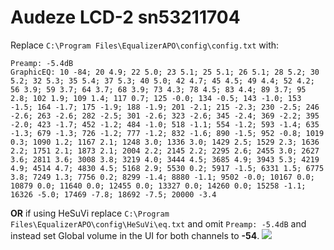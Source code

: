 # Audeze LCD-2 sn53211704
Replace `C:\Program Files\EqualizerAPO\config\config.txt` with:
```
Preamp: -5.4dB
GraphicEQ: 10 -84; 20 4.9; 22 5.0; 23 5.1; 25 5.1; 26 5.1; 28 5.2; 30 5.2; 32 5.3; 35 5.4; 37 5.3; 40 5.0; 42 4.7; 45 4.5; 49 4.4; 52 4.2; 56 3.9; 59 3.7; 64 3.7; 68 3.9; 73 4.3; 78 4.5; 83 4.4; 89 3.7; 95 2.8; 102 1.9; 109 1.4; 117 0.7; 125 -0.0; 134 -0.5; 143 -1.0; 153 -1.5; 164 -1.7; 175 -1.9; 188 -1.9; 201 -2.1; 215 -2.3; 230 -2.5; 246 -2.6; 263 -2.6; 282 -2.5; 301 -2.6; 323 -2.6; 345 -2.4; 369 -2.2; 395 -2.0; 423 -1.7; 452 -1.2; 484 -1.0; 518 -1.1; 554 -1.2; 593 -1.4; 635 -1.3; 679 -1.3; 726 -1.2; 777 -1.2; 832 -1.6; 890 -1.5; 952 -0.8; 1019 0.3; 1090 1.2; 1167 2.1; 1248 3.0; 1336 3.0; 1429 2.5; 1529 2.3; 1636 2.2; 1751 2.1; 1873 2.1; 2004 2.2; 2145 2.2; 2295 2.6; 2455 3.0; 2627 3.6; 2811 3.6; 3008 3.8; 3219 4.0; 3444 4.5; 3685 4.9; 3943 5.3; 4219 4.9; 4514 4.7; 4830 4.5; 5168 2.9; 5530 0.2; 5917 -1.5; 6331 1.5; 6775 3.8; 7249 1.3; 7756 0.2; 8299 -1.4; 8880 -1.1; 9502 -0.0; 10167 0.0; 10879 0.0; 11640 0.0; 12455 0.0; 13327 0.0; 14260 0.0; 15258 -1.1; 16326 -5.0; 17469 -7.8; 18692 -7.5; 20000 -3.4
```
**OR** if using HeSuVi replace `C:\Program Files\EqualizerAPO\config\HeSuVi\eq.txt` and omit `Preamp: -5.4dB` and instead set Global volume in the UI for both channels to **-54**.
![](https://raw.githubusercontent.com/jaakkopasanen/AutoEq/master/results/Sonoma%20Model%20One/innerfidelity/onear/Audeze%20LCD-2%20sn53211704/Audeze%20LCD-2%20sn53211704.png)